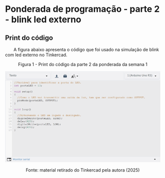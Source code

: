 # Ponderada de programação - parte 2 - blink led externo
## Print do código
&nbsp; &nbsp; &nbsp; &nbsp;A figura abaixo apresenta o código que foi usado na simulação de blink com led externo no Tinkercad.

<div align = "center">
    <p>Figura 1 - Print do código da parte 2 da ponderada da semana 1</p>
</div>

![alt text](../assets/printCodigoParte2.png)
<div align = "center">
    <p>Fonte: material retirado do Tinkercad pela autora (2025)</p>
</div>


